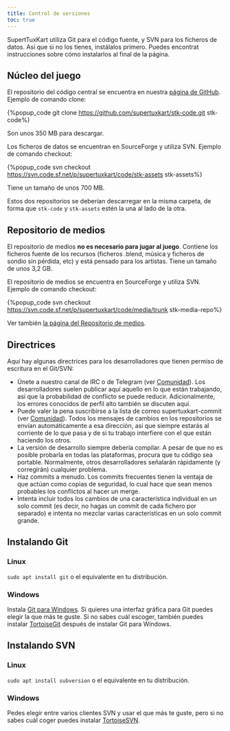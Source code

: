 ```yaml
---
title: Control de versiones
toc: true
---
```

SupertTuxKart utiliza Git para el código fuente, y SVN para los ficheros de datos. Así que si no los tienes, instálalos primero. Puedes encontrat instrucciones sobre cómo instalarlos al final de la página.

## Núcleo del juego

El repositorio del código central se encuentra en nuestra [página de GitHub](https://github.com/supertuxkart/stk-code). Ejemplo de comando clone:

{%popup_code
git clone https://github.com/supertuxkart/stk-code.git stk-code%}

Son unos 350 MB para descargar.

Los ficheros de datos se encuentran en SourceForge y utiliza SVN. Ejemplo de comando checkout:

{%popup_code
svn checkout https://svn.code.sf.net/p/supertuxkart/code/stk-assets stk-assets%}

Tiene un tamaño de unos 700 MB.

Estos dos repositorios se deberían descarregar en la misma carpeta, de forma que `stk-code` y `stk-assets` estén la una al lado de la otra.

## Repositorio de medios

El repositorio de medios **no es necesario para jugar al juego**. Contiene los ficheros fuente de los recursos (ficheros .blend, música y ficheros de sondio sin pérdida, etc) y está pensado para los artistas. Tiene un tamaño de unos 3,2 GB.

El repositorio de medios se encuentra en SourceForge y utiliza SVN. Ejemplo de comando checkout:

{%popup_code
svn checkout https://svn.code.sf.net/p/supertuxkart/code/media/trunk stk-media-repo%}

Ver también [la página del Repositorio de medios](Media_Repo).

## Directrices

Aquí hay algunas directrices para los desarrolladores que tienen permiso de escritura en el Git/SVN:

* Únete a nuestro canal de IRC o de Telegram (ver [Comunidad](Community)). Los desarrolladores suelen publicar aquí aquello en lo que están trabajando, así que la probabilidad de conflicto se puede reducir. Adicionalmente, los errores conocidos de perfil alto también se discuten aquí.
* Puede valer la pena suscribirse a la lista de correo supertuxkart-commit (ver [Comunidad](Community)). Todos los mensajes de cambios en los repositorios se envían automáticamente a esa dirección, asi que siempre estarás al corriente de lo que pasa y de si tu trabajo interfiere con el que están haciendo los otros.
* La versión de desarrollo siempre debería compilar. A pesar de que no es posible probarla en todas las plataformas, procura que tu código sea portable. Normalmente, otros desarrolladores señalarán rápidamente (y corregirán) cualquier problema.
* Haz commits a menudo. Los commits frecuentes tienen la ventaja de que actúan como copias de seguridad, lo cual hace que sean menos probables los conflictos al hacer un merge.
* Intenta incluir todos los cambios de una característica individual en un solo commit (es decir, no hagas un commit de cada fichero por separado) e intenta no mezclar varias características en un solo commit grande.

## Instalando Git

### Linux
`sudo apt install git` o el equivalente en tu distribución.

### Windows
Instala [Git para Windows](https://github.com/git-for-windows/git/releases/latest). Si quieres una interfaz gráfica para Git puedes elegir la que más te guste. Si no sabes cuál escoger, también puedes instalar [TortoiseGit](https://tortoisegit.org/download) después de instalar Git para Windows.

## Instalando SVN

### Linux
`sudo apt install subversion` o el equivalente en tu distribución.

### Windows
Pedes elegir entre varios clientes SVN y usar el que más te guste, pero si no sabes cuál coger puedes instalar [TortoiseSVN](https://tortoisesvn.net/downloads.html).

